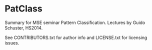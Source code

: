 PatClass
========

Summary for MSE seminar Pattern Classification.
Lectures by Guido Schuster, HS2014.

See CONTRIBUTORS.txt for author info and LICENSE.txt for licensing issues.